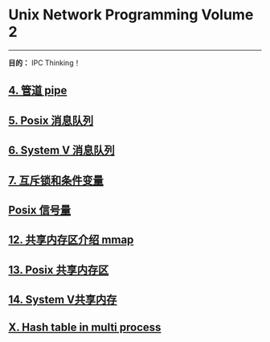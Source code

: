 # Unix Network Programming Volume 2
---

**目的：** IPC Thinking！

## [4. 管道 pipe](pipe/)

## [5. Posix 消息队列](posixmq/) 

## [6. System V 消息队列](svmsg/)

## [7. 互斥锁和条件变量](mutex/)

## [Posix 信号量](pxsem/)

## [12. 共享内存区介绍 mmap](shm/)

## [13. Posix 共享内存区](pxshm/)

## [14. System V共享内存](svshm/)

## [X. Hash table in multi process](hashtable-worker/)







